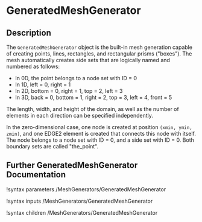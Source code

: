 # GeneratedMeshGenerator

## Description

The `GeneratedMeshGenerator` object is the built-in mesh generation capable of creating points, lines, rectangles, and rectangular
prisms ("boxes"). The mesh automatically creates side sets that are logically named and numbered as follows:

- In 0D, the point belongs to a node set with ID = 0
- In 1D, left = 0, right = 1
- In 2D, bottom = 0, right = 1, top = 2, left = 3
- In 3D, back = 0, bottom = 1, right = 2, top = 3, left = 4, front = 5

The length, width, and height of the domain, as well as the number of elements in each direction can be specified
independently.

In the zero-dimensional case, one node is created at position `(xmin, ymin, zmin)`, and one EDGE2 element is created that connects this node with itself.  The node belongs to a node set with ID = 0, and a side set with ID = 0.  Both boundary sets are called "the_point".

## Further GeneratedMeshGenerator Documentation

!syntax parameters /MeshGenerators/GeneratedMeshGenerator

!syntax inputs /MeshGenerators/GeneratedMeshGenerator

!syntax children /MeshGenerators/GeneratedMeshGenerator
